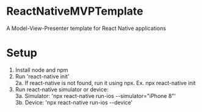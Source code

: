 # ReactNativeMVPTemplate
A Model-View-Presenter template for React Native applications

# Setup
1. Install node and npm
2. Run 'react-native init' <br>
	2a. If react-native is not found, run it using npx. Ex. npx react-native init
3. Run react-native simulator or device: <br>
	3a. Simulator: 'npx react-native run-ios --simulator="iPhone 8"' <br>
	3b. Device: 'npx react-native run-ios --device' <br>
